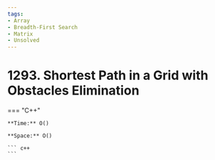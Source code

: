 ```yaml
---
tags:
- Array
- Breadth-First Search
- Matrix
- Unsolved
---
```



# 1293. Shortest Path in a Grid with Obstacles Elimination

=== "C++"

    **Time:** O()

    **Space:** O()

    ``` c++
    ```